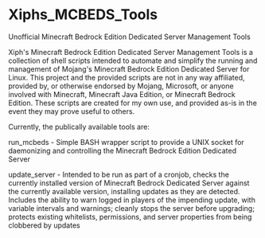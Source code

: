 # Xiphs_MCBEDS_Tools
Unofficial Minecraft Bedrock Edition Dedicated Server Management Tools

Xiph's Minecraft Bedrock Edition Dedicated Server Management Tools is a collection of shell scripts intended to automate and simplify the running and management of Mojang's Minecraft Bedrock Edition Dedicated Server for Linux.
This project and the provided scripts are not in any way affiliated, provided by, or otherwise endorsed by Mojang, Microsoft, or anyone involved with Minecraft, Minecraft Java Edition, or Minecraft Bedrock Edition. These scripts are created for my own use, and provided as-is in the event they may prove useful to others.

Currently, the publically available tools are:

run_mcbeds - Simple BASH wrapper script to provide a UNIX socket for daemonizing and controlling the Minecraft Bedrock Edition Dedicated Server

update_server - Intended to be run as part of a cronjob, checks the currently installed version of Minecraft Bedrock Dedicated Server against the currently available version, installing updates as they are detected. Includes the ability to warn logged in players of the impending update, with variable intervals and warnings; cleanly stops the server before upgrading; protects existing whitelists, permissions, and server properties from being clobbered by updates
